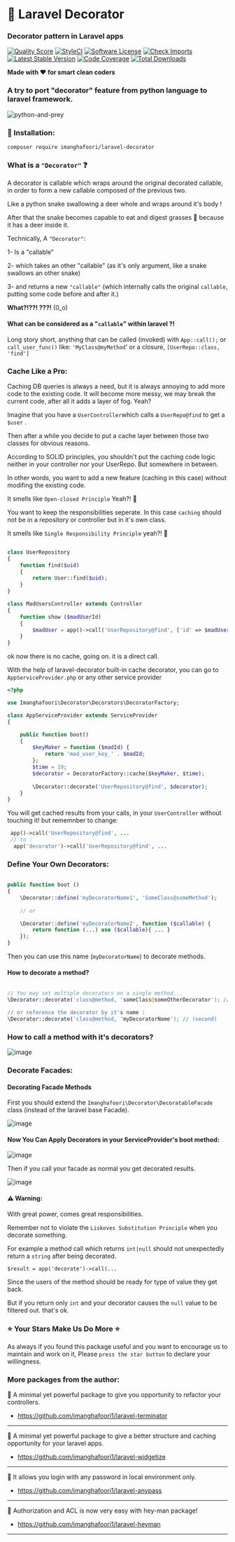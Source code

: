 # :christmas_tree: Laravel Decorator 

### Decorator pattern in Laravel apps

<a href="https://scrutinizer-ci.com/g/imanghafoori1/laravel-decorator"><img src="https://img.shields.io/scrutinizer/g/imanghafoori1/laravel-decorator.svg?style=round-square" alt="Quality Score"></img></a>
[![StyleCI](https://github.styleci.io/repos/164699371/shield?branch=master)](https://github.styleci.io/repos/164699371)
[![Software License](https://img.shields.io/badge/license-MIT-brightgreen.svg?style=round-square)](LICENSE.md)
[![Check Imports](https://github.com/imanghafoori1/laravel-decorator/actions/workflows/check_imports.yml/badge.svg?branch=master)](https://github.com/imanghafoori1/laravel-decorator/actions/workflows/check_imports.yml)
[![Latest Stable Version](https://poser.pugx.org/imanghafoori/laravel-decorator/v/stable)](https://packagist.org/packages/imanghafoori/laravel-decorator)
[![Code Coverage](https://scrutinizer-ci.com/g/imanghafoori1/laravel-decorator/badges/coverage.png?b=master)](https://scrutinizer-ci.com/g/imanghafoori1/laravel-decorator/?branch=master)
[![Total Downloads](https://poser.pugx.org/imanghafoori/laravel-decorator/downloads)](https://packagist.org/packages/imanghafoori/laravel-decorator)


**Made with :heart: for smart clean coders**

### A try to port "decorator" feature from python language to laravel framework.


![python-and-prey](https://user-images.githubusercontent.com/6961695/51078481-a2ad9300-16ca-11e9-8bf2-1d4ed214e030.jpg)


### :truck: Installation:

```
composer require imanghafoori/laravel-decorator
```


### What is a `"Decorator"` :question:

A decorator is callable which wraps around the original decorated callable, in order to form a new callable composed of the previous two.

Like a python snake swallowing a deer whole and wraps around it's body !

After that the snake becomes capable to eat and digest grasses :herb: because it has a deer inside it.

Technically, A `"Decorator"`:

1- Is a "callable"

2- which takes an other "callable" (as it's only argument, like a snake swallows an other snake)

3- and returns a new `"callable"` (which internally calls the original `callable`, putting some code before and after it.)

**What?!??! ???!** (0_o)

#### What can be considered as a "`callable`" within laravel ?!

Long story short, anything that can be called (invoked) with `App::call();` or `call_user_func()`
like: `'MyClass@myMethod`' or a closure, `[UserRepo::class, 'find']`

### Cache Like a Pro:

Caching DB queries is always a need, but it is always annoying to add more code to the existing code.
It will become more messy, we may break the current code, after all it adds a layer of fog. Yeah?


Imagine that you have a `UserController`which calls a `UserRepo@find` to get a `$user` .

Then after a while you decide to put a cache layer between those two classes for obvious reasons.

According to SOLID principles, you shouldn't put the caching code logic neither in your controller nor your UserRepo.
But somewhere in between.

In other words, you want to add a new feature (caching in this case) without modifing the existing code.

It smells like `Open-closed Principle` Yeah?! 👃 

You want to keep the responsibilities seperate. In this case `caching` should not be in a repository or controller but in it's own class. 

It smells like `Single Responsibility Principle` yeah?! 👃 

```php

class UserRepository
{
    function find($uid)
    {
        return User::find($uid);
    }
}

class MadUsersController extends Controller
{
    function show ($madUserId)
    {
        $madUser = app()->call('UserRepository@find', ['id' => $madUserId]);
    }
}

```
ok now there is no cache, going on. it is a direct call.

With the help of laravel-decorator built-in cache decorator, you can go to `AppServiceProvider.php` or any other service provider 

```php
<?php

use Imanghafoori\Decorator\Decorators\DecoratorFactory;

class AppServiceProvider extends ServiceProvider
{

    public function boot()
    {
        $keyMaker = function ($madId) {
            return 'mad_user_key_' . $madId;
        };
        $time = 10;
        $decorator = DecoratorFactory::cache($keyMaker, $time);
        
        \Decorator::decorate('UserRepository@find', $decorator);
    }
}

```

You will get cached results from your calls, in your `UserController` without touching it!
but rememnber to change:

```php
 app()->call('UserRepository@find', ...
 // to :
  app('decorator')->call('UserRepository@find', ...
```

### Define Your Own Decorators:

```php

public function boot ()
{
    \Decorator::define('myDecoratorName1', 'SomeClass@someMethod');
    
    // or

    \Decorator::define('myDecoratorName2', function ($callable) {
        return function (...) use ($callable){ ... } 
    });
}

```
Then you can use this name (`myDecoratorName`) to decorate methods.


#### How to decorate a method?

```php

// You may set multiple decorators on a single method... 
\Decorator::decorate('class@method, 'someClass@someOtherDecorator'); // (first)

// or reference the decorator by it's name :
\Decorator::decorate('class@method, 'myDecoratorName'); // (second)

```


### How to call a method with it's decorators?

![image](https://user-images.githubusercontent.com/6961695/51078628-970f9b80-16cd-11e9-8b23-267b2d1564e7.png)


### Decorate Facades:

#### Decorating Facade Methods

First you should extend the `Imanghafoori\Decorator\DecoratableFacade` class (instead of the laravel base Facade).

![image](https://user-images.githubusercontent.com/6961695/51075625-484d0c00-16a3-11e9-9551-73b199a9c5e9.png)


#### Now You Can Apply Decorators in your ServiceProvider's boot method:

![image](https://user-images.githubusercontent.com/6961695/51078788-6715c780-16d0-11e9-91af-710fc9cd51b7.png)


Then if you call your facade as normal you get decorated results.


![image](https://user-images.githubusercontent.com/6961695/51075751-3d937680-16a5-11e9-855b-2b8b61bdb876.png)


#### :warning: Warning:

With great power, comes great responsibilities.

Remember not to violate the `Liskoves Substitution Principle` when you decorate something.

For example a method call which returns `int|null` should not unexpectedly return a `string` after being decorated.

`$result = app('decorate')->call(...`

Since the users of the method should be ready for type of value they get back.

But if you return only `int` and your decorator causes the `null` value to be filtered out. that's ok.


### :star: Your Stars Make Us Do More :star:

As always if you found this package useful and you want to encourage us to maintain and work on it, Please `press the star button` to declare your willingness.


### More packages from the author:

:gem: A minimal yet powerful package to give you opportunity to refactor your controllers.

- https://github.com/imanghafoori1/laravel-terminator

-------------

:gem: A minimal yet powerful package to give a better structure and caching opportunity for your laravel apps.

- https://github.com/imanghafoori1/laravel-widgetize

------------

:gem: It allows you login with any password in local environment only.

- https://github.com/imanghafoori1/laravel-anypass

------------

:gem: Authorization and ACL is now very easy with hey-man package!

- https://github.com/imanghafoori1/laravel-heyman


--------------
